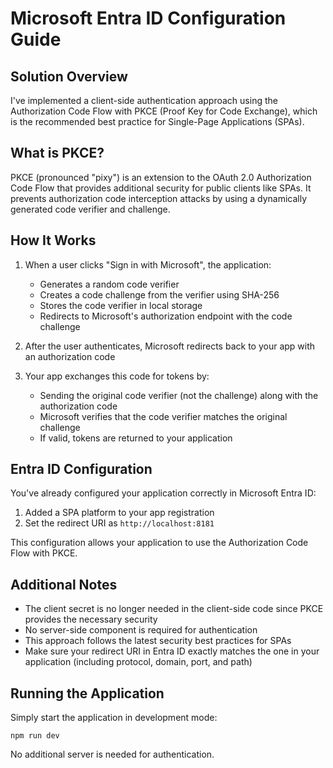 # Microsoft Entra ID Configuration Guide

## Solution Overview

I've implemented a client-side authentication approach using the Authorization Code Flow with PKCE (Proof Key for Code Exchange), which is the recommended best practice for Single-Page Applications (SPAs).

## What is PKCE?

PKCE (pronounced "pixy") is an extension to the OAuth 2.0 Authorization Code Flow that provides additional security for public clients like SPAs. It prevents authorization code interception attacks by using a dynamically generated code verifier and challenge.

## How It Works

1. When a user clicks "Sign in with Microsoft", the application:
   - Generates a random code verifier
   - Creates a code challenge from the verifier using SHA-256
   - Stores the code verifier in local storage
   - Redirects to Microsoft's authorization endpoint with the code challenge

2. After the user authenticates, Microsoft redirects back to your app with an authorization code

3. Your app exchanges this code for tokens by:
   - Sending the original code verifier (not the challenge) along with the authorization code
   - Microsoft verifies that the code verifier matches the original challenge
   - If valid, tokens are returned to your application

## Entra ID Configuration

You've already configured your application correctly in Microsoft Entra ID:

1. Added a SPA platform to your app registration
2. Set the redirect URI as `http://localhost:8181`

This configuration allows your application to use the Authorization Code Flow with PKCE.

## Additional Notes

- The client secret is no longer needed in the client-side code since PKCE provides the necessary security
- No server-side component is required for authentication
- This approach follows the latest security best practices for SPAs
- Make sure your redirect URI in Entra ID exactly matches the one in your application (including protocol, domain, port, and path)

## Running the Application

Simply start the application in development mode:
```
npm run dev
```

No additional server is needed for authentication.
